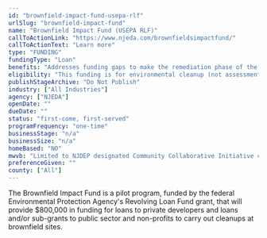 ```yaml
---
id: "brownfield-impact-fund-usepa-rlf"
urlSlug: "brownfield-impact-fund"
name: "Brownfield Impact Fund (USEPA RLF)"
callToActionLink: "https://www.njeda.com/brownfieldsimpactfund/"
callToActionText: "Learn more"
type: "FUNDING"
fundingType: "Loan"
benefits: "Addresses funding gaps to make the remediation phase of the project financially viable for remedial actions and other eligible activities."
eligibility: "This funding is for environmental cleanup (not assessment or investigation)."
publishStageArchive: "Do Not Publish"
industry: ["All Industries"]
agency: ["NJEDA"]
openDate: ""
dueDate: ""
status: "first-come, first-served"
programFrequency: "one-time"
businessStage: "n/a"
businessSize: "n/a"
homeBased: "NO"
mwvb: "Limited to NJDEP designated Community Collaborative Initiative cities for the first 90 days after launch, then open to all communities state-wide"
preferenceGiven: ""
county: ["All"]
---
```


The Brownfield Impact Fund is a pilot program, funded by the federal Environmental Protection Agency's Revolving Loan Fund grant, that will provide $800,000 in funding for loans to private developers and loans and/or sub-grants to public sector and non-profits to carry out cleanups at brownfield sites.
